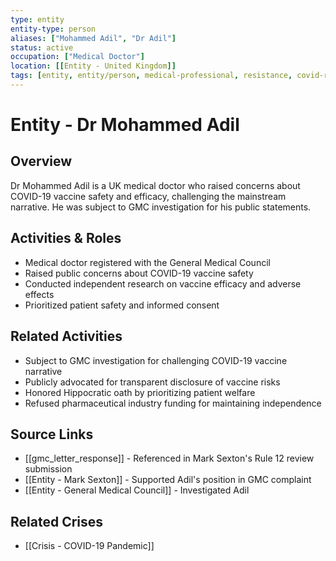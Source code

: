 ```yaml
---
type: entity
entity-type: person
aliases: ["Mohammed Adil", "Dr Adil"]
status: active
occupation: ["Medical Doctor"]
location: [[Entity - United Kingdom]]
tags: [entity, entity/person, medical-professional, resistance, covid-response]
---
```


# Entity - Dr Mohammed Adil

## Overview
Dr Mohammed Adil is a UK medical doctor who raised concerns about COVID-19 vaccine safety and efficacy, challenging the mainstream narrative. He was subject to GMC investigation for his public statements.

## Activities & Roles
- Medical doctor registered with the General Medical Council
- Raised public concerns about COVID-19 vaccine safety
- Conducted independent research on vaccine efficacy and adverse effects
- Prioritized patient safety and informed consent

## Related Activities
- Subject to GMC investigation for challenging COVID-19 vaccine narrative
- Publicly advocated for transparent disclosure of vaccine risks
- Honored Hippocratic oath by prioritizing patient welfare
- Refused pharmaceutical industry funding for maintaining independence

## Source Links
- [[gmc_letter_response]] - Referenced in Mark Sexton's Rule 12 review submission
- [[Entity - Mark Sexton]] - Supported Adil's position in GMC complaint
- [[Entity - General Medical Council]] - Investigated Adil

## Related Crises
- [[Crisis - COVID-19 Pandemic]]
